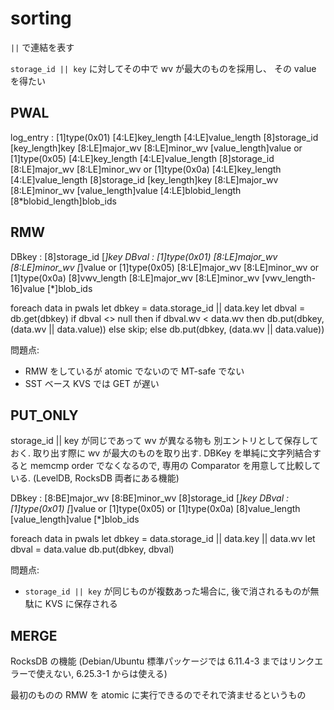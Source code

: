 # sorting

`||` で連結を表す


`storage_id || key` に対してその中で wv が最大のものを採用し、 その value を得たい

## PWAL

log_entry :
  [1]type(0x01) [4:LE]key_length [4:LE]value_length [8]storage_id [key_length]key [8:LE]major_wv [8:LE]minor_wv [value_length]value
  or
  [1]type(0x05) [4:LE]key_length [4:LE]value_length [8]storage_id [8:LE]major_wv [8:LE]minor_wv
  or
  [1]type(0x0a) [4:LE]key_length [4:LE]value_length [8]storage_id [key_length]key [8:LE]major_wv [8:LE]minor_wv [value_length]value [4:LE]blobid_length [8*blobid_length]blob_ids


## RMW

DBkey : [8]storage_id [*]key
DBval :
  [1]type(0x01) [8:LE]major_wv [8:LE]minor_wv [*]value
  or
  [1]type(0x05) [8:LE]major_wv [8:LE]minor_wv
  or
  [1]type(0x0a) [8]vwv_length [8:LE]major_wv [8:LE]minor_wv [vwv_length-16]value [*]blob_ids


foreach data in pwals
    let dbkey = data.storage_id || data.key
    let dbval = db.get(dbkey)
    if dbval <> null then
        if dbval.wv < data.wv then
            db.put(dbkey, (data.wv || data.value))
        else
            skip;
    else
        db.put(dbkey, (data.wv || data.value))


問題点:
* RMW をしているが atomic でないので MT-safe でない
* SST ベース KVS では GET が遅い

## PUT_ONLY

storage_id || key が同じであって wv が異なる物も 別エントリとして保存しておく. 取り出す際に wv が最大のものを取り出す.
DBKey を単純に文字列結合すると memcmp order でなくなるので, 専用の Comparator を用意して比較している. (LevelDB, RocksDB 両者にある機能)

DBkey : [8:BE]major_wv [8:BE]minor_wv [8]storage_id [*]key
DBval :
  [1]type(0x01) [*]value
  or
  [1]type(0x05)
  or
  [1]type(0x0a) [8]value_length [value_length]value [*]blob_ids

foreach data in pwals
    let dbkey = data.storage_id || data.key || data.wv
    let dbval = data.value
    db.put(dbkey, dbval)

問題点:
* `storage_id || key` が同じものが複数あった場合に, 後で消されるものが無駄に KVS に保存される

## MERGE

RocksDB の機能 (Debian/Ubuntu 標準パッケージでは 6.11.4-3 まではリンクエラーで使えない, 6.25.3-1 からは使える)

最初のものの RMW を atomic に実行できるのでそれで済ませるというもの

